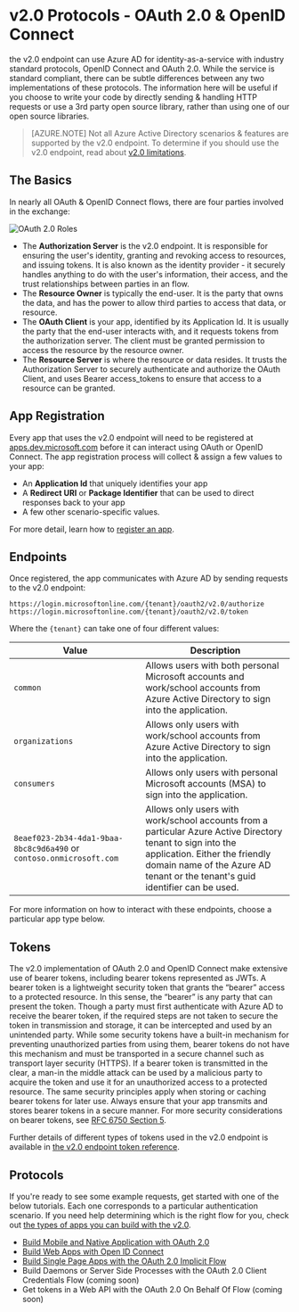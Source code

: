 <properties
	pageTitle="Azure AD v2.0 Protocols | Microsoft Azure"
	description="A guide to protocols supported by the Azure AD v2.0 endpoint."
	services="active-directory"
	documentationCenter=""
	authors="dstrockis"
	manager="mbaldwin"
	editor=""/>

<tags
	ms.service="active-directory"
	ms.workload="identity"
	ms.tgt_pltfrm="na"
	ms.devlang="na"
	ms.topic="article"
	ms.date="02/20/2016"
	ms.author="dastrock"/>

# v2.0 Protocols - OAuth 2.0 & OpenID Connect

the v2.0 endpoint can use Azure AD for identity-as-a-service with industry standard protocols, OpenID Connect and OAuth 2.0.  While the service is standard compliant, there can be subtle differences between any two implementations of these protocols.  The information here will be useful if you choose to write your code by directly sending & handling HTTP requests or use a 3rd party open source library, rather than using one of our open source libraries.
<!-- TODO: Need link to libraries above -->

> [AZURE.NOTE]
	Not all Azure Active Directory scenarios & features are supported by the v2.0 endpoint.  To determine if you should use the v2.0 endpoint, read about [v2.0 limitations](active-directory-v2-limitations.md).

## The Basics
In nearly all OAuth & OpenID Connect flows, there are four parties involved in the exchange:

![OAuth 2.0 Roles](../media/active-directory-v2-flows/protocols_roles.png)

- The **Authorization Server** is the v2.0 endpoint.  It is responsible for ensuring the user's identity, granting and revoking access to resources, and issuing tokens.  It is also known as the identity provider - it securely handles anything to do with the user's information, their access, and the trust relationships between parties in an flow.
- The **Resource Owner** is typically the end-user.  It is the party that owns the data, and has the power to allow third parties to access that data, or resource.
- The **OAuth Client** is your app, identified by its Application Id.  It is usually the party that the end-user interacts with, and it requests tokens from the authorization server.  The client must be granted permission to access the resource by the resource owner.
- The **Resource Server** is where the resource or data resides.  It trusts the Authorization Server to securely authenticate and authorize the OAuth Client, and uses Bearer access_tokens to ensure that access to a resource can be granted.


## App Registration
Every app that uses the v2.0 endpoint will need to be registered at [apps.dev.microsoft.com](https://apps.dev.microsoft.com) before it can interact using OAuth or OpenID Connect.  The app registration process will collect & assign a few values to your app:

- An **Application Id** that uniquely identifies your app
- A **Redirect URI** or **Package Identifier** that can be used to direct responses back to your app
- A few other scenario-specific values.

For more detail, learn how to [register an app](active-directory-v2-app-registration.md).

## Endpoints
Once registered, the app communicates with Azure AD by sending requests to the v2.0 endpoint:

```
https://login.microsoftonline.com/{tenant}/oauth2/v2.0/authorize
https://login.microsoftonline.com/{tenant}/oauth2/v2.0/token
```

Where the `{tenant}` can take one of four different values:

| Value | Description |
| ----------------------- | ------------------------------- |
| `common` | Allows users with both personal Microsoft accounts and work/school accounts from Azure Active Directory to sign into the application. |
| `organizations` | Allows only users with work/school accounts from Azure Active Directory to sign into the application. |
| `consumers` | Allows only users with personal Microsoft accounts (MSA) to sign into the application. |
| `8eaef023-2b34-4da1-9baa-8bc8c9d6a490` or `contoso.onmicrosoft.com` | Allows only users with work/school accounts from a particular Azure Active Directory tenant to sign into the application.  Either the friendly domain name of the Azure AD tenant or the tenant's guid identifier can be used.  |

For more information on how to interact with these endpoints, choose a particular app type below.

## Tokens
The v2.0 implementation of OAuth 2.0 and OpenID Connect make extensive use of bearer tokens, including bearer tokens represented as JWTs. A bearer token is a lightweight security token that grants the “bearer” access to a protected resource. In this sense, the “bearer” is any party that can present the token. Though a party must first authenticate with Azure AD to receive the bearer token, if the required steps are not taken to secure the token in transmission and storage, it can be intercepted and used by an unintended party. While some security tokens have a built-in mechanism for preventing unauthorized parties from using them, bearer tokens do not have this mechanism and must be transported in a secure channel such as transport layer security (HTTPS). If a bearer token is transmitted in the clear, a man-in the middle attack can be used by a malicious party to acquire the token and use it for an unauthorized access to a protected resource. The same security principles apply when storing or caching bearer tokens for later use. Always ensure that your  app transmits and stores bearer tokens in a secure manner. For more security considerations on bearer tokens, see [RFC 6750 Section 5](http://tools.ietf.org/html/rfc6750).

Further details of different types of tokens used in the v2.0 endpoint is available in [the v2.0 endpoint token reference](active-directory-v2-tokens.md).

## Protocols

If you're ready to see some example requests, get started with one of the below tutorials.  Each one corresponds to a particular authentication scenario.  If you need help determining which is the right flow for you,
check out [the types of apps you can build with the v2.0](active-directory-v2-flows.md).

- [Build Mobile and Native Application with OAuth 2.0](active-directory-v2-protocols-oauth-code.md)
- [Build Web Apps with Open ID Connect](active-directory-v2-protocols-oidc.md)
- [Build Single Page Apps with the OAuth 2.0 Implicit Flow](active-directory-v2-protocols-implicit.md)
- Build Daemons or Server Side Processes with the OAuth 2.0 Client Credentials Flow (coming soon)
- Get tokens in a Web API with the OAuth 2.0 On Behalf Of Flow (coming soon)

<!-- - Get tokens using a username & password with the OAuth 2.0 Resource Owner Password Credentials Flow (coming soon) --> 
<!-- [Call the Azure AD Graph API using the OAuth 2.0 Client Credentials Flow](active-directory-reference-graph.md) -->